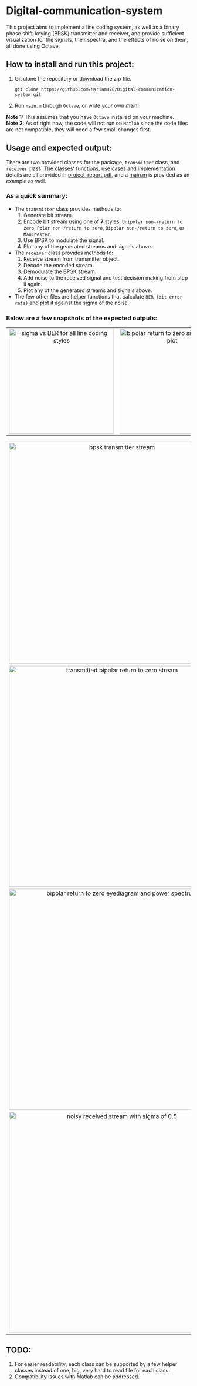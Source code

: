 # Digital-communication-system
This project aims to implement a line coding system, as well as a binary phase shift-keying (BPSK) transmitter and receiver, and provide sufficient visualization for the signals, their spectra, and the effects of noise on them, all done using Octave.

## How to install and run this project:

1. Git clone the repository or download the zip file.
    ```
    git clone https://github.com/MariamH78/Digital-communication-system.git
    ```
2. Run `main.m` through `Octave`, or write your own main!

__Note 1:__ This assumes that you have `Octave` installed on your machine.\
__Note 2:__ As of right now, the code will not run on `Matlab` since the code files are not compatible, they will need a few small changes first.

## Usage and expected output:

There are two provided classes for the package, `transmitter` class, and `receiver` class. The classes' functions, use cases and implementation details are all provided in [project_report.pdf](https://github.com/MariamH78/Digital-communication-system/blob/main/project_report.pdf), and a [main.m](https://github.com/MariamH78/Digital-communication-system/blob/main/main.m) is provided as an example as well.
  
### As a quick summary:
- The `transmitter` class provides methods to:
  1. Generate bit stream.
  2. Encode bit stream using one of __7__ styles: `Unipolar non-/return to zero`, `Polar non-/return to zero`, `Bipolar non-/return to zero`, or `Manchester`.
  3. Use BPSK to modulate the signal.
  4. Plot any of the generated streams and signals above.
- The `receiver` class provides methods to:
  1. Receive stream from transmitter object.
  2. Decode the encoded stream.
  3. Demodulate the BPSK stream.
  4. Add noise to the received signal and test decision making from step ii again.
  5. Plot any of the generated streams and signals above.
- The few other files are helper functions that calculate `BER (bit error rate)` and plot it against the sigma of the noise.

### Below are a few snapshots of the expected outputs:
<div align="center">
    
| | |
|:-------------------------:|:-------------------------:|
|<img width="286" alt="sigma vs BER for all line coding styles" src="https://github.com/MariamH78/Digital-communication-system/assets/99722575/2baba662-576e-4b4f-8370-696983ed6651">  |<img width="286" alt="bipolar return to zero sigma vs BER plot" src="https://github.com/MariamH78/Digital-communication-system/assets/99722575/8702cd83-a76d-46ca-bd0c-4bed3da7e691">|
       
| |
|:-------------------------:|
|<img width="600" alt="bpsk transmitter stream" src="https://github.com/MariamH78/Digital-communication-system/assets/99722575/89333334-b72d-4778-9abf-f4bde19d17f1">| 
|<img width="600" alt="transmitted bipolar return to zero stream" src="https://github.com/MariamH78/Digital-communication-system/assets/99722575/c012379f-12cf-4267-8692-1376ad4367c2">|
|<img width="600" alt="bipolar return to zero eyediagram and power spectrum" src="https://github.com/MariamH78/Digital-communication-system/assets/99722575/a8fa51d6-2936-4995-a56e-3150e192367d">|
|<img width="600" alt="noisy received stream with sigma of 0.5" src="https://github.com/MariamH78/Digital-communication-system/assets/99722575/1a9d5d37-0b2d-4a25-83ec-b28048446520">|
  
</div>
  
## TODO:
1. For easier readability, each class can be supported by a few helper classes instead of one, big, very hard to read file for each class.
2. Compatibility issues with Matlab can be addressed.
